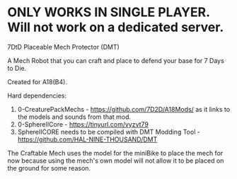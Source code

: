 # ONLY WORKS IN SINGLE PLAYER. Will not work on a dedicated server.

7DtD Placeable Mech Protector (DMT)

A Mech Robot that you can craft and place to defend your base for 7 Days to Die.

Created for A18(B4).

Hard dependencies:
 1.   0-CreaturePackMechs - https://github.com/7D2D/A18Mods/ as it links to the models and sounds from that mod.
 2.   0-SphereIICore - https://tinyurl.com/vyzvt79
 3.   SphereIICORE needs to be compiled with DMT Modding Tool - https://github.com/HAL-NINE-THOUSAND/DMT

The Craftable Mech uses the model for the miniBike to place the mech for now because using the mech's own model will not allow it to be placed on the ground for some reason.
